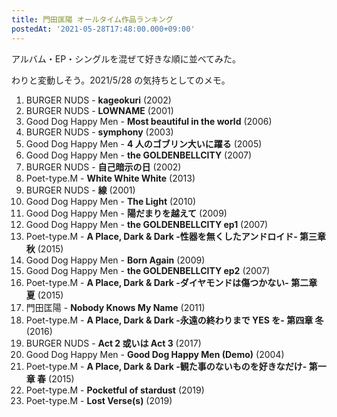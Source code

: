 ```yaml
---
title: 門田匡陽 オールタイム作品ランキング
postedAt: '2021-05-28T17:48:00.000+09:00'
---
```


アルバム・EP・シングルを混ぜて好きな順に並べてみた。

わりと変動しそう。2021/5/28 の気持ちとしてのメモ。

1. BURGER NUDS - **kageokuri** (2002)
2. BURGER NUDS - **LOWNAME** (2001)
3. Good Dog Happy Men - **Most beautiful in the world** (2006)
4. BURGER NUDS - **symphony** (2003)
5. Good Dog Happy Men - **4 人のゴブリン大いに躍る** (2005)
6. Good Dog Happy Men - **the GOLDENBELLCITY** (2007)
7. BURGER NUDS - **自己暗示の日** (2002)
8. Poet-type.M - **White White White** (2013)
9. BURGER NUDS - **線** (2001)
10. Good Dog Happy Men - **The Light** (2010)
11. Good Dog Happy Men - **陽だまりを越えて** (2009)
12. Good Dog Happy Men - **the GOLDENBELLCITY ep1** (2007)
13. Poet-type.M - **A Place, Dark & Dark -性器を無くしたアンドロイド- 第三章 秋** (2015)
14. Good Dog Happy Men - **Born Again** (2009)
15. Good Dog Happy Men - **the GOLDENBELLCITY ep2** (2007)
16. Poet-type.M - **A Place, Dark & Dark -ダイヤモンドは傷つかない- 第二章 夏** (2015)
17. 門田匡陽 - **Nobody Knows My Name** (2011)
18. Poet-type.M - **A Place, Dark & Dark -永遠の終わりまで YES を- 第四章 冬** (2016)
19. BURGER NUDS - **Act 2 或いは Act 3** (2017)
20. Good Dog Happy Men - **Good Dog Happy Men (Demo)** (2004)
21. Poet-type.M - **A Place, Dark & Dark -観た事のないものを好きなだけ- 第一章 春** (2015)
22. Poet-type.M - **Pocketful of stardust** (2019)
23. Poet-type.M - **Lost Verse(s)** (2019)
